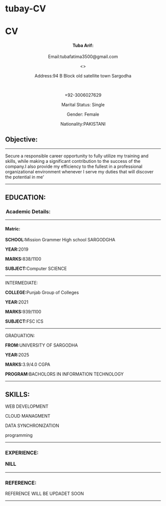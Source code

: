 # tubay-CV

</head>
<body>
   <h1>CV</h1> 
  <center> <p><h4>Tuba Arif:</h4></p>
   <p>Email:tubafatima3500@gmail.com</p><>
   <br><p>Address:94 B Block old satellite town Sargodha</p><br>
   <p>+92-3006027629</p>
   <p>Marital Status: Single</p>
   <p>Gender: Female</p>
   <p>Nationality:PAKISTANI</p>
   </center>
   <h2>Objective:</h2>
   <hr>
   <p>Secure a responsible career opportunity to fully utilize my training and skills,
      while making a significant contribution to the success of the company.I also provide
      my efficiency to the fullest in a professional organizational environment whenever I serve
      my duties that will discover the potential in me'
   </p>
   <hr>
   <p><h2>EDUCATION:</h2></p>
   <legend><strong><h3>Academic Details:</h3></strong></legend>
   <hr>
   <h4>Matric:</h4>
   <p><b>SCHOOL:</b>Mission Grammer High school SARGODGHA</p>
   <p><b>YEAR:</b>2019</p>
   <p></p><b>MARKS:</b>838/1100</p>
   <p><b>SUBJECT:</b>Computer SCIENCE</p>
   <hr>
   <p>INTERMEDIATE:</p>
   <p><b>COLLEGE:</b>Punjab Group of Colleges</p>
   <p><b>YEAR:</b>2021</p>
   <p><b>MARKS:</b>939/1100</p>
   <p><b>SUBJECT:</b>FSC ICS</p>
   <hr>
   <p>GRADUATION:</p>
   <p><b>FROM:</b>UNIVERSITY OF SARGODHA</p>
   <p><b>YEAR:</b>2025</p>
   <p><b>MARKS:</b>3.9/4.0 CGPA</p>
   <p><b>PROGRAM:</b>BACHOLORS IN INFORMATION TECHNOLOGY</p>
   <hr>
   <p><h2>SKILLS:</h2></p>
   <p>WEB DEVELOPMENT</p>
   <p>CLOUD MANAGMENT</p>
   <p>DATA SYNCHRONIZATION</p>
   <p>programming</p>
   <hr>
   <h3>EXPERIENCE:</p>
    <p>NILL</p>
    <hr>
    <p><h3>REFERENCE:</h3></p>
    <p>REFERENCE WILL BE UPDADET SOON</p>
    <hr>


             
</body>
</html>
